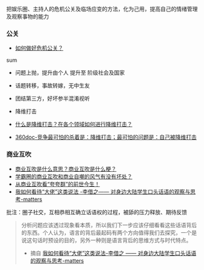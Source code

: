 把娱乐圈、主持人的危机公关及临场应变的方法，化为己用，提高自己的情绪管理及观察事物的能力

### 公关

* [如何做好危机公关？](https://www.zhihu.com/question/21923215)

sum

* 问题上抛，提升由个人 提升至 阶级社会及国家
* 话题转移，事故转嫁，无中生友
* 团结第三方，好坏参半混淆视听
* 降维打击

* [什么是降维打击？在各个领域如何进行降维打击？](https://www.zhihu.com/question/343126925/answer/832369896)
* [360doc-竞争最可怕的杀着是：降维打击；最可怕的问题是：自己被降维打击](http://www.360doc.com/content/18/0904/09/13450390_783732188.shtml)

### 商业互吹

* [商业互吹是什么意思？商业互吹是什么梗？](https://pcedu.pconline.com.cn/1011/10112035.html)
* [学霸圈的商业互吹和商业自嘲的风气有没有坏处？](https://www.zhihu.com/question/295258040/answer/520439803) 
* [从商业互吹看“夸夸群”的前世今生！ ](https://zhuanlan.zhihu.com/p/59366552)
* [我如何看待“大佬”这类说法 -李借之—— 对身边大陆学生口头话语的观察与思考-matters](https://hardbin.com/ipfs/QmXpksHmTdkMB5LHSZ2hhdujRXEQRf8rePazVW5SB1wmAV)

批注：圈子社交，互相恭相互确立话语权的过程，被舔的压力释放、期待反馈

> 分析问题应该透过现象看本质，所以我们下一步应该仔细看看这些话语背后的东西。个人认为，语言的背后最起码有两个方向值得我们去探究，一个是说这句话时预设的目的，另外一种则是语言背后的思维方式与时代特点。 
> - 摘自 [我如何看待“大佬”这类说法-李借之 —— 对身边大陆学生口头话语的观察与思考-matters](https://hardbin.com/ipfs/QmXpksHmTdkMB5LHSZ2hhdujRXEQRf8rePazVW5SB1wmAV)
